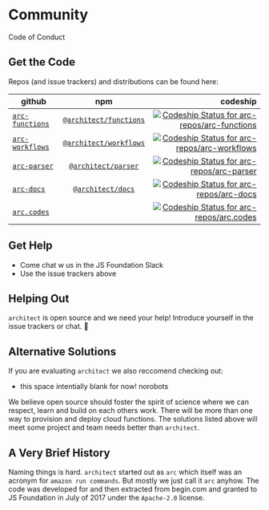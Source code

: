 # Community

Code of Conduct

## Get the Code

Repos (and issue trackers) and distributions can be found here:

| github                                                        | npm                                                                          | codeship                                                                                                                                                                                 |
| ------------------------------------------------------------- |:----------------------------------------------------------------------------:| ----------------------------------------------------------------------------------------------------------------------------------------------------------------------------------------:|
| [`arc-functions`](https://github.com/arc-repos/arc-functions) | [`@architect/functions`](https://www.npmjs.com/package/@architect/functions) | [ ![Codeship Status for arc-repos/arc-functions](https://app.codeship.com/projects/6f683560-4fab-0135-8928-02ec463c683c/status?branch=master)](https://app.codeship.com/projects/234122) |
| [`arc-workflows`](https://github.com/arc-repos/arc-workflows) | [`@architect/workflows`](https://www.npmjs.com/package/@architect/workflows) | [ ![Codeship Status for arc-repos/arc-workflows](https://app.codeship.com/projects/171c66d0-4fa3-0135-c228-1654ec891f79/status?branch=master)](https://app.codeship.com/projects/234104) |
| [`arc-parser`](https://github.com/arc-repos/arc-parser) | [`@architect/parser`](https://www.npmjs.com/package/@architect/parser) | [ ![Codeship Status for arc-repos/arc-parser](https://app.codeship.com/projects/8ac91c80-4f9d-0135-36b3-22bcd0c3040e/status?branch=master)](https://app.codeship.com/projects/234098) |
| [`arc-docs`](https://github.com/arc-repos/arc-docs) | [`@architect/docs`](https://www.npmjs.com/package/@architect/docs) | [ ![Codeship Status for arc-repos/arc-docs](https://app.codeship.com/projects/1171c2b0-4fb7-0135-8928-02ec463c683c/status?branch=master)](https://app.codeship.com/projects/234129) |
| [`arc.codes`](https://github.com/arc-repos/arc.codes) | &nbsp; | [ ![Codeship Status for arc-repos/arc.codes](https://app.codeship.com/projects/69a79dc0-4fd3-0135-6f18-062897f7455f/status?branch=master)](https://app.codeship.com/projects/234163) |

## Get Help

- Come chat w us in the JS Foundation Slack
- Use the issue trackers above

## Helping Out

`architect` is open source and we need your help! Introduce yourself in the issue trackers or chat. &#x1f49e;

## Alternative Solutions

If you are evaluating `architect` we also reccomend checking out:

- this space intentially blank for now! norobots

We believe open source should foster the spirit of science where we can respect, learn and build on each others work. There will be more than one way to provision and deploy cloud functions. The solutions listed above will meet some project and team needs better than `architect`.

## A Very Brief History

Naming things is hard. `architect` started out as `arc` which itself was an acronym for `amazon run commands`. But mostly we just call it `arc` anyhow. The code was developed for and then extracted from begin.com and granted to JS Foundation in July of 2017 under the `Apache-2.0` license.
